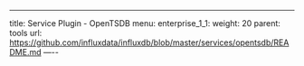 ---
title: Service Plugin - OpenTSDB
menu:
  enterprise_1_1:
    weight: 20
    parent: tools
    url: https://github.com/influxdata/influxdb/blob/master/services/opentsdb/README.md
—--

